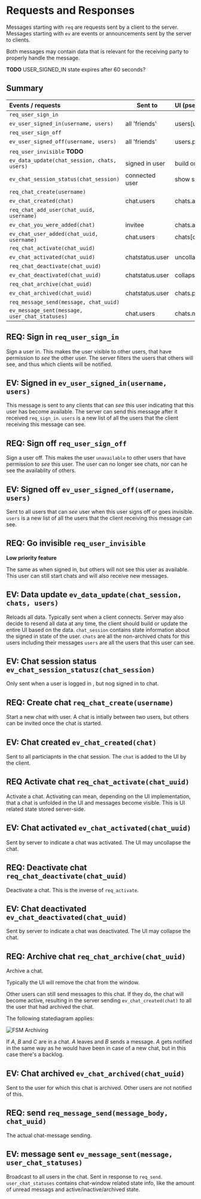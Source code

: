 # Requests and Responses

Messages starting with `req` are requests sent by a client to the server.
Messages starting with `ev` are events or announcements sent by the server to clients.

Both messages may contain data that is relevant for the receiving party to properly handle the message.

**TODO** USER_SIGNED_IN state expires after 60 seconds?

## Summary

| Events / requests                              | Sent to         | UI (pseudo-code)               |
| :-------                                       | ---             | :-------                       |
| `req_user_sign_in`                             |                 |                                |
| `ev_user_signed_in(username, users)`           | all 'friends'   | users[username] = user         |
| `req_user_sign_off`                            |                 |                                |
| `ev_user_signed_off(username, users)`          | all 'friends'   | users.pop(username)            |
| `req_user_invisible` **TODO**                  |                 |                                |
| `ev_data_update(chat_session, chats, users)`   | signed in user  | build or update entire UI      |
| `ev_chat_session_status(chat_session)`         | connected user  | show sign-in button            |
| `req_chat_create(username)`                    |                 |                                |
| `ev_chat_created(chat)`                        | chat.users      | chats.append(chat)             |
| `req_chat_add_user(chat_uuid, username)`       |                 |                                |
| `ev_chat_you_were_added(chat)`                 | invitee         | chats.append(chat)             |
| `ev_chat_user_added(chat_uuid, username)`      | chat.users      | chats[chat].append(user)       |
| `req_chat_activate(chat_uuid)`                 |                 |                                |
| `ev_chat_activated(chat_uuid)`                 | chatstatus.user | uncollapse(chat)               |
| `req_chat_deactivate(chat_uuid)`               |                 |                                |
| `ev_chat_deactivated(chat_uuid)`               | chatstatus.user | collapse(chat)                 |
| `req_chat_archive(chat_uuid)`                  |                 |                                |
| `ev_chat_archived(chat_uuid)`                  | chatstatus.user | chats.pop(chat)                |
| `req_message_send(message, chat_uuid)`         |                 |                                |
| `ev_message_sent(message, user_chat_statuses)` | chat.users      | chats.messages.append(message) |


## REQ: Sign in `req_user_sign_in`

Sign a user in. This makes the user visible to other users, that have permission to *see* the other user.
The server filters the users that others will see, and thus which clients will be notified.

## EV: Signed in `ev_user_signed_in(username, users)`

This  message is sent to any clients that can *see* this user indicating that this user has become available.
The server can send this message after it received `req_sign_in`.
`users` is a new list of all the users that the client receiving this message can see.

## REQ: Sign off `req_user_sign_off`

Sign a user off. This makes the user `unavailable` to other users that have permission to *see* this user.
The user can no longer see chats, nor can he see the availablity of others.

## EV: Signed off `ev_user_signed_off(username, users)`

Sent to all users that can *see* user when this user signs off or goes invisible.
`users` is a new list of all the users that the client receiving this message can see.

## REQ: Go invisible `req_user_invisible`

**Low priority feature**

The same as when signed in, but others will not see this user as available.
This user can still start chats and will also receive new messages.

## EV: Data update `ev_data_update(chat_session, chats, users)`

Reloads all data. Typically sent when a client connects. Server may also decide to resend all data at any time,
the client should build or update the entire UI based on the data.
`chat_session` contains state information about the signed in state of the user.
`chats` are all the non-archived chats for this users including their messages 
`users` are all the users that this user can see.

## EV: Chat session status `ev_chat_session_statusz(chat_session)`
Only sent when a user is logged in , but nog signed in to chat.

## REQ: Create chat `req_chat_create(username)`

Start a new chat with user.
A chat is intially between two users, but others can be invited once the chat is started.

## EV: Chat created `ev_chat_created(chat)`

Sent to all particiapnts in the chat session.
The `chat` is added to the UI by the client.

## REQ Activate chat `req_chat_activate(chat_uuid)`

Activate a chat. Activating can mean, depending on the UI implementation, that a chat is unfolded in the UI and 
messages become visible. This is UI related state stored server-side.

## EV: Chat activated `ev_chat_activated(chat_uuid)`

Sent by server to indicate a chat was activated. The UI may uncollapse the chat.

## REQ: Deactivate chat `req_chat_deactivate(chat_uuid)`

Deactivate a chat. This is the inverse of `req_activate`.

## EV: Chat deactivated `ev_chat_deactivated(chat_uuid)`

Sent by server to indicate a chat was deactivated. The UI may collapse the chat.

## REQ: Archive chat `req_chat_archive(chat_uuid)`

Archive a chat.

Typically the UI will remove the chat from the window. 

Other users can still send messages to this chat. If they do, the chat will become active, resulting in 
the server sending `ev_chat_created(chat)` to all the user that had archived the chat.

The following statediagram applies:

![FSM Archiving](http://www.gliffy.com/pubdoc/4206080/L.png)

If *A*, *B* and *C* are in a chat. *A* leaves and *B* sends a message. *A* gets notified in the same way as he would have been
in case of a new chat, but in this case there's a backlog.

## EV: Chat archived `ev_chat_archived(chat_uuid)`

Sent to the user for which this chat is archived. Other users are not notified of this.

## REQ: send `req_message_send(message_body, chat_uuid)`

The actual chat-message sending.

## EV: message sent `ev_message_sent(message, user_chat_statuses)`

Broadcast to all users in the chat. Sent in response to `req_send`.
`user_chat_statuses` contains chat-window related state info, like the amount of unread messags and active/inactive/archived
state.
